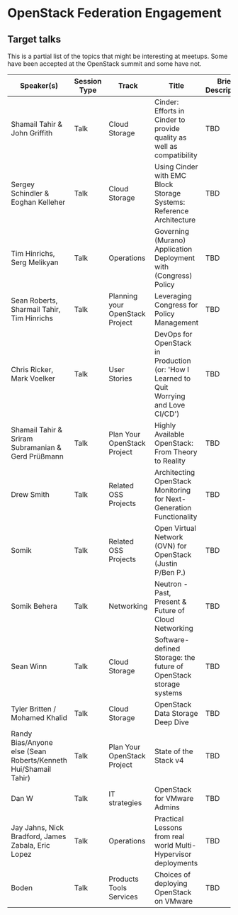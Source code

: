 # OpenStack Federation Engagement

## Target talks

This is a partial list of the topics that might be interesting at meetups. Some have been accepted at the OpenStack summit and some have not.

| Speaker(s)| Session Type |	Track |Title |Brief Description| Comment|
| ------------- |-------------| -----| ------| ---|----|
|Shamail Tahir & John Griffith|	Talk|	Cloud Storage|	Cinder: Efforts in Cinder to provide quality as well as compatibility| TBD|
|Sergey Schindler & Eoghan Kelleher| Talk|	Cloud Storage|	Using Cinder with EMC Block Storage Systems: Reference Architecture| TBD |
|Tim Hinrichs, Serg Melikyan| Talk|Operations|	Governing (Murano) Application Deployment with (Congress) Policy| TBD|
|Sean Roberts, Sharmail Tahir, Tim Hinrichs|	Talk	|Planning your OpenStack Project	|Leveraging Congress for Policy Management| TBD|
|Chris Ricker, Mark Voelker		|Talk|User Stories|	DevOps for OpenStack in Production (or: 'How I Learned to Quit Worrying and Love CI/CD')| TBD|
|Shamail Tahir & Sriram Subramanian & Gerd Prüßmann|	Talk	|Plan Your OpenStack Project|	Highly Available OpenStack: From Theory to Reality| TBD|
|Drew Smith	|Talk	|Related OSS Projects|	Architecting OpenStack Monitoring for Next-Generation Functionality| TBD|
|Somik|	Talk	|Related OSS Projects	|Open Virtual Network (OVN) for OpenStack (Justin P/Ben P.)| TBD|
|Somik Behera|	Talk	|Networking	|Neutron - Past, Present & Future of Cloud Networking| TBD|
|Sean Winn	|Talk	|Cloud Storage	|Software-defined Storage: the future of OpenStack storage systems| TBD|
|Tyler Britten / Mohamed Khalid|	Talk|	Cloud Storage|	OpenStack Data Storage Deep Dive| TBD|
|Randy Bias/Anyone else (Sean Roberts/Kenneth Hui/Shamail Tahir)| Talk |Plan Your OpenStack Project|	State of the Stack v4| TBD|
|Dan W 	|Talk	|IT strategies	|OpenStack for VMware Admins| TBD|
|Jay Jahns, Nick Bradford, James Zabala, Eric Lopez	|Talk	|Operations	|Practical Lessons from real world Multi-Hypervisor deployments| TBD|
|Boden	|Talk	|Products Tools Services|	Choices of deploying OpenStack on VMware| TBD|